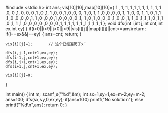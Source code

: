 #include <stdio.h>
int ans;
vis[10][10],map[10][10]={
1 , 1, 1, 1 ,1 ,1, 1, 1, 1, 1,
1 ,0, 0 ,1, 0, 0, 0 ,1 ,0 ,1,
1 ,0, 0 ,1 ,0 ,0, 0, 1 ,0, 1,
1 ,0 ,0 ,0 ,0, 1, 1 ,0, 0, 1,
1, 0 ,1 ,1 ,1 ,0 ,0 ,0 ,0 ,1,
1 ,0 ,0 ,0 ,1 ,0 ,0 ,0 ,0 ,1,
1 ,0 ,1 ,0 ,0 ,0 ,1 ,0 ,0 ,1,
1 ,0 ,1 ,1 ,1 ,0 ,1 ,1 ,0 ,1,
1 ,1 ,0 ,0 ,0 ,0 ,0 ,0 ,0 ,1,
1 ,1 ,1, 1 ,1 ,1 ,1 ,1 ,1 ,1
};
void dfs(int i,int j,int cnt,int ex,int ey)
{
    if(i<0||i>9||j<0||j>9||vis[i][j]||map[i][j]||cnt>=ans)return;
    if(i==ex&&j==ey)
    {
        ans=cnt;
        return;
    }

    vis[i][j]=1;       // 这个已经遍历了x`

    dfs(i,j-1,cnt+1,ex,ey);
    dfs(i-1,j,cnt+1,ex,ey);
    dfs(i,j+1,cnt+1,ex,ey);
    dfs(i+1,j,cnt+1,ex,ey);

    vis[i][j]=0;
}

int main()
{
		int m;
        scanf_s("%d",&m);
		int sx=1,sy=1,ex=m-2,ey=m-2;
        ans=100;
        dfs(sx,sy,0,ex,ey);
        if(ans=100) printf("No solution"); 
		else      printf("%d\n",ans);
    return 0;
}

